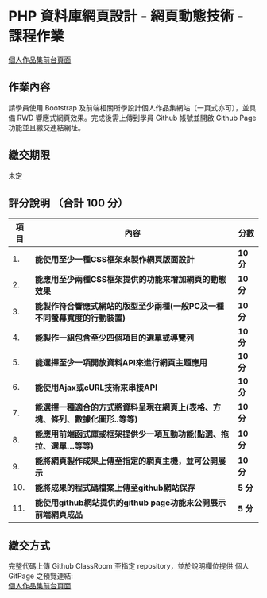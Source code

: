 # PHP 資料庫網頁設計 - 網頁動態技術 - 課程作業
[個人作品集前台頁面](http://220.128.133.15/s1110201/)

## 作業內容
請學員使⽤ Bootstrap 及前端相關所學設計個人作品集網站（一頁式亦可），並具備 RWD 響應式網頁效果。完成後需上傳到學員 Github 帳號並開啟 Github Page 功能並且繳交連結網址。

##	繳交期限
未定

##	評分說明 （合計 100 分）
|項目|內容|分數|
|--|--|--|
|1.|**能使用至少一種CSS框架來製作網頁版面設計**|**10 分**|
|2.|**能應用至少兩種CSS框架提供的功能來增加網頁的動態效果**|**10 分**|
|3.|**能製作符合響應式網站的版型至少兩種(一般PC及一種不同螢幕寬度的行動裝置)**|**10 分**|
|4.|**能製作一組包含至少四個項目的選單或導覽列**|**10 分**|
|5.|**能選擇至少一項開放資料API來進行網頁主題應用**|**10 分**|
|6.|**能使用Ajax或cURL技術來串接API**|**10 分**|
|7.|**能選擇一種適合的方式將資料呈現在網頁上(表格、方塊、條列、數據化圖形..等等)**|**10 分**|
|8.|**能應用前端函式庫或框架提供少一項互動功能(點選、拖拉、選單…等等)**|**10 分**|
|9.|**能將網頁製作成果上傳至指定的網頁主機，並可公開展示**|**10 分**|
|10.|**能將成果的程式碼檔案上傳至github網站保存**|**5 分**|
|11.|**能使用github網站提供的github page功能來公開展示前端網頁成品**|**5 分**|












## 繳交方式
完整代碼上傳 Github ClassRoom 至指定 repository，並於說明欄位提供 個人 GitPage 之預覽連結:<br>
[個人作品集前台頁面](http://220.128.133.15/s1110201/)

